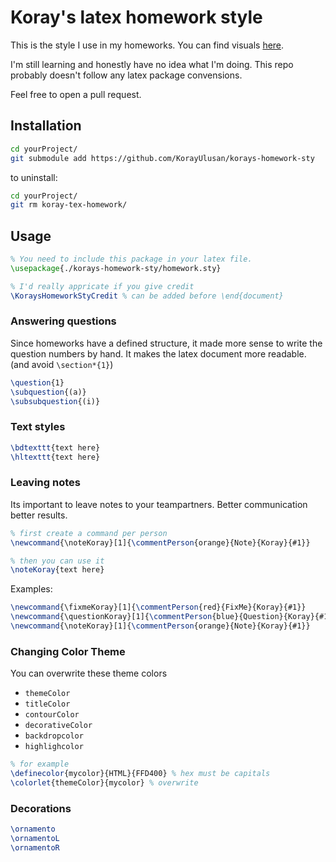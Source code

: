 # Koray's latex homework style

This is the style I use in my homeworks. You can find visuals [here](./showcase.pdf).

I'm still learning and honestly have no idea what I'm doing. This repo probably doesn't follow any latex package convensions.

Feel free to open a pull request. 

## Installation

```sh
cd yourProject/
git submodule add https://github.com/KorayUlusan/korays-homework-sty
```

to uninstall:

```sh
cd yourProject/
git rm koray-tex-homework/
```

## Usage

```latex
% You need to include this package in your latex file.
\usepackage{./korays-homework-sty/homework.sty}

% I'd really appricate if you give credit 
\KoraysHomeworkStyCredit % can be added before \end{document}
```

### Answering questions

Since homeworks have a defined structure, it made more sense to write the question numbers by hand. It makes the latex document more readable. (and avoid `\section*{1}`)

```latex
\question{1}
\subquestion{(a)}
\subsubquestion{(i)}
```

### Text styles

```latex
\bdtexttt{text here}
\hltexttt{text here}
```

### Leaving notes

Its important to leave notes to your teampartners. Better communication better
results. 

```latex
% first create a command per person
\newcommand{\noteKoray}[1]{\commentPerson{orange}{Note}{Koray}{#1}}

% then you can use it
\noteKoray{text here}
```

Examples:

```latex
\newcommand{\fixmeKoray}[1]{\commentPerson{red}{FixMe}{Koray}{#1}}
\newcommand{\questionKoray}[1]{\commentPerson{blue}{Question}{Koray}{#1}}
\newcommand{\noteKoray}[1]{\commentPerson{orange}{Note}{Koray}{#1}}
```

### Changing Color Theme

You can overwrite these theme colors

- `themeColor`
- `titleColor`
- `contourColor`
- `decorativeColor`
- `backdropcolor`
- `highlighcolor`

```latex
% for example
\definecolor{mycolor}{HTML}{FFD400} % hex must be capitals
\colorlet{themeColor}{mycolor} % overwrite
```

### Decorations

```latex
\ornamento
\ornamentoL
\ornamentoR
```
